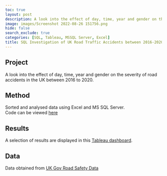 ```yaml
---
toc: true
layout: post
description: A look into the effect of day, time, year and gender on the severity of road accidents in the UK between 2016 to 2020, using SQL and Tableau.  
image: images/Screenshot 2022-08-26 151756.png
hide: false
search_exclude: true
categories: [SQL, Tableau, MSSQL Server, Excel]
title: SQL Investigation of UK Road Traffic Accidents between 2016-2020 
---
```


## Project 

A look into the effect of day, time, year and gender on the severity of road accidents in the UK between 2016 to 2020.  

## Method

Sorted and analysed data using Excel and MS SQL Server.  
Code can be viewed [here](https://github.com/LottesofCode/Road-Traffic-Accidents-UK/blob/main/SQLCarAccidents.sql)

## Results
A selection of results are displayed in this [Tableau dashboard](https://public.tableau.com/views/UKRoadTrafficAccidentsSeverity2016-2020/Dashboard1?:language=en-US&publish=yes&:display_count=n&:origin=viz_share_link).  





## Data

Data obtained from [UK Gov Road Safety Data](https://www.data.gov.uk/dataset/cb7ae6f0-4be6-4935-9277-47e5ce24a11f/road-safety-data)

